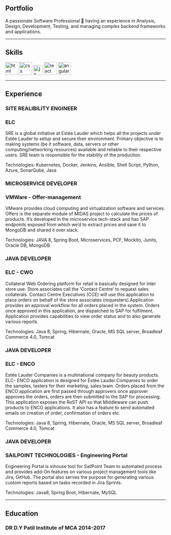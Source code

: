 ## Portfolio

A passionate Software Professional 🚀 having an experience in Analysis, Design, Development, Testing, and managing complex backend frameworks and applications.

---

## Skills

<p align='left'>
  <img src="https://upload.wikimedia.org/wikipedia/commons/thumb/6/61/HTML5_logo_and_wordmark.svg/2048px-HTML5_logo_and_wordmark.svg.png" alt="html" width="40" height="40">
  <img src='https://upload.wikimedia.org/wikipedia/commons/thumb/d/d5/CSS3_logo_and_wordmark.svg/1200px-CSS3_logo_and_wordmark.svg.png' alt="css" width="40" height="40">
  <img src='https://upload.wikimedia.org/wikipedia/commons/6/6a/JavaScript-logo.png' height='30' width='auto' alt="js">
   <img src="https://upload.wikimedia.org/wikipedia/commons/thumb/a/a7/React-icon.svg/1280px-React-icon.svg.png" alt="react" width="auto" height="40"/>
   <img src="https://angular.io/assets/images/logos/angular/angular.svg" alt="angular" width="40" height="40"/>
</p>

---

## Experience

### **SITE REALIBILITY ENGINEER**
### ELC

SRE is a global initiative at Estée Lauder which helps all the projects under Estée Lauder to setup and secure their environment. Primary objective is to making systems (be it software, data, servers or other computing/networking resources) available and reliable to their respective users. SRE team is responsible for the stability of the production.

Technologies: Kubernetes, Docker, Jenkins, Ansible, Shell Script, Python, Azure, SonarQube, Java

### **MICROSERVICE DEVELOPER**
### VMWare - Offer-management

VMware provides cloud computing and virtualization software and services. Offers is the separate module of MIDAS project to calculate the prices of products. It’s developed in the microservice tech-stack and has SAP endpoints exposed from which we’d to extract prices and save it to MongoDB and shared it over slack.

Technologies: JAVA 8, Spring Boot, Microservices, PCF, Mockito, Junits, Oracle DB, MongoDB

### **JAVA DEVELOPER**
### ELC - CWO

Collateral Web Ordering platform for retail is basically designed for inter store use. Store associates call
the ‘Contact Centre’ to request sales collaterals. Contact Centre Executives (CCE) will use this application
to place orders on behalf of the store associates (requesters).Application provides an approval workflow
for all orders placed in the system. Orders once approved in this application, are dispatched to SAP for
fulfilment. Application provides capabilities to view order status and to also generate various reports.

Technologies: Java 8, Spring, Hibernate, Oracle, MS SQL server, Broadleaf Commerce 4.0, Tomcat

### **JAVA DEVELOPER**
### ELC - ENCO

Estée Lauder Companies is a multinational company for beauty products. ELC- ENCO application is
designed for Estée Lauder Companies to order the samples, testers for their marketing, sales team.
Orders placed from the ENCO application are first passed through approvers once approver approves
the orders, orders are then submitted to the SAP for processing. This application exposes the ReST API
so that Middleware can push products to ENCO applications. It also has a feature to send automated
emails on creation of order, confirmation of orders etc.

Technologies: Java 8, Spring, Hibernate, Oracle, MS SQL server, Broadleaf Commerce 4.0, Tomcat

### **JAVA DEVELOPER**
### SAILPOINT TECHNOLOGIES - Engineering Portal

Engineering Portal is inhouse tool for SailPoint Team to automated process and provides add-On
features on various project management tools like Jira, GitHub. The portal also serves the purpose for
generating various custom reports based on tasks recorded in Jira Sprints.

Technologies: Java8, Spring Boot, Hibernate, MySQL

---

## Education

### **DR D.Y Patil Institute of MCA 2014-2017**
